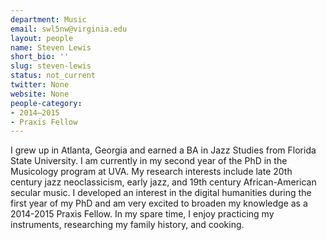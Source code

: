 ```yaml
---
department: Music
email: swl5nw@virginia.edu
layout: people
name: Steven Lewis
short_bio: ''
slug: steven-lewis
status: not_current
twitter: None
website: None
people-category:
- 2014–2015
- Praxis Fellow
---
```


I grew up in Atlanta, Georgia and earned a BA in Jazz Studies from Florida State University. I am currently in my second year of the PhD in the Musicology program at UVA. My research interests include late 20th century jazz neoclassicism, early jazz, and 19th century African-American secular music. I developed an interest in the digital humanities during the first year of my PhD and am very excited to broaden my knowledge as a 2014-2015 Praxis Fellow. In my spare time, I enjoy practicing my instruments, researching my family history, and cooking.
